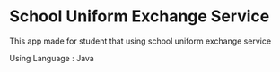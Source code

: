 # School Uniform Exchange Service #

This app made for student that using school uniform exchange service

Using Language : Java

